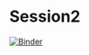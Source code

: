 # Session2

[![Binder](https://mybinder.org/badge_logo.svg)](https://mybinder.org/v2/gh/AustralianWaterSchool/PythonForHydrologists/?filepath=Session2%2FJune%5f2021%5fcourse.ipynb)
